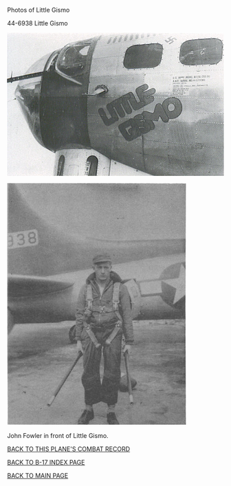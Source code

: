 
Photos of Little Gismo






 




44-6938 Little Gismo  
  

![](44-6938a.jpg)  
  

![](44-6938.jpg)  

John Fowler in front of Little Gismo.  
  

[BACK TO THIS PLANE'S COMBAT RECORD](ValorToVictory/b17s/44-6938.md)  

[BACK TO B-17 INDEX PAGE](ValorToVictory/000b17s.md)  

[BACK TO MAIN PAGE](ValorToVictory/index.html)


